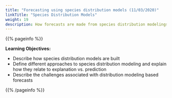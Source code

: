 ```yaml
---
title: "Forecasting using species distribution models (11/03/2020)"
linkTitle: "Species Distribution Models"
weight: 19
description: How forecasts are made from species distribution modelings and the challenges associated with these forecasts
---
```


{{% pageinfo %}}

**Learning Objectives:**
* Describe how species distribution models are built
* Define different approaches to species distribution modeling and explain how they relate to explanation vs. prediction
* Describe the challenges associated with distribution modeling based forecasts

{{% /pageinfo %}}
